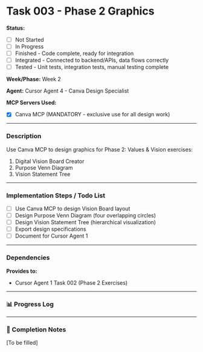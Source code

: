 # Task 003 - Phase 2 Graphics

**Status:** 
- [ ] Not Started
- [ ] In Progress
- [ ] Finished - Code complete, ready for integration
- [ ] Integrated - Connected to backend/APIs, data flows correctly
- [ ] Tested - Unit tests, integration tests, manual testing complete

**Week/Phase:** Week 2

**Agent:** Cursor Agent 4 - Canva Design Specialist

**MCP Servers Used:**
- [X] Canva MCP (MANDATORY - exclusive use for all design work)

---

### Description

Use Canva MCP to design graphics for Phase 2: Values & Vision exercises:
1. Digital Vision Board Creator
2. Purpose Venn Diagram
3. Vision Statement Tree

---

### Implementation Steps / Todo List

- [ ] Use Canva MCP to design Vision Board layout
- [ ] Design Purpose Venn Diagram (four overlapping circles)
- [ ] Design Vision Statement Tree (hierarchical visualization)
- [ ] Export design specifications
- [ ] Document for Cursor Agent 1

---

### Dependencies

**Provides to:**
- Cursor Agent 1 Task 002 (Phase 2 Exercises)

---

### 📊 Progress Log

---

### 🏁 Completion Notes

[To be filled]

